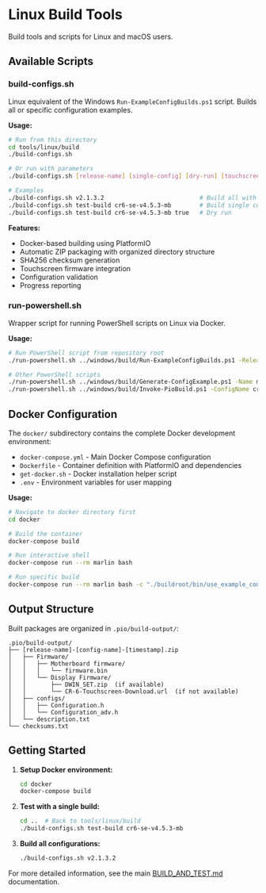 # Linux Build Tools

Build tools and scripts for Linux and macOS users.

## Available Scripts

### build-configs.sh
Linux equivalent of the Windows `Run-ExampleConfigBuilds.ps1` script. Builds all or specific configuration examples.

**Usage:**
```bash
# Run from this directory
cd tools/linux/build
./build-configs.sh

# Or run with parameters
./build-configs.sh [release-name] [single-config] [dry-run] [touchscreen-repo-path]

# Examples
./build-configs.sh v2.1.3.2                           # Build all with release name
./build-configs.sh test-build cr6-se-v4.5.3-mb        # Build single config
./build-configs.sh test-build cr6-se-v4.5.3-mb true   # Dry run
```

**Features:**
- Docker-based building using PlatformIO
- Automatic ZIP packaging with organized directory structure
- SHA256 checksum generation
- Touchscreen firmware integration
- Configuration validation
- Progress reporting

### run-powershell.sh
Wrapper script for running PowerShell scripts on Linux via Docker.

**Usage:**
```bash
# Run PowerShell script from repository root
./run-powershell.sh ../windows/build/Run-ExampleConfigBuilds.ps1 -ReleaseName test

# Other PowerShell scripts
./run-powershell.sh ../windows/build/Generate-ConfigExample.ps1 -Name my-config
./run-powershell.sh ../windows/build/Invoke-PioBuild.ps1 -ConfigName cr6-se-v4.5.3-mb
```

## Docker Configuration

The `docker/` subdirectory contains the complete Docker development environment:

- `docker-compose.yml` - Main Docker Compose configuration
- `Dockerfile` - Container definition with PlatformIO and dependencies
- `get-docker.sh` - Docker installation helper script
- `.env` - Environment variables for user mapping

**Usage:**
```bash
# Navigate to docker directory first
cd docker

# Build the container
docker-compose build

# Run interactive shell
docker-compose run --rm marlin bash

# Run specific build
docker-compose run --rm marlin bash -c "./buildroot/bin/use_example_configs config/cr6-se-v4.5.3-mb && platformio run -e STM32F103RET6_creality"
```

## Output Structure

Built packages are organized in `.pio/build-output/`:
```
.pio/build-output/
├── [release-name]-[config-name]-[timestamp].zip
│   ├── Firmware/
│   │   ├── Motherboard firmware/
│   │   │   └── firmware.bin
│   │   └── Display Firmware/
│   │       ├── DWIN_SET.zip  (if available)
│   │       └── CR-6-Touchscreen-Download.url  (if not available)
│   ├── configs/
│   │   ├── Configuration.h
│   │   └── Configuration_adv.h
│   └── description.txt
└── checksums.txt
```

## Getting Started

1. **Setup Docker environment:**
   ```bash
   cd docker
   docker-compose build
   ```

2. **Test with a single build:**
   ```bash
   cd ..  # Back to tools/linux/build
   ./build-configs.sh test-build cr6-se-v4.5.3-mb
   ```

3. **Build all configurations:**
   ```bash
   ./build-configs.sh v2.1.3.2
   ```

For more detailed information, see the main [BUILD_AND_TEST.md](../../../docs/BUILD_AND_TEST.md) documentation.
